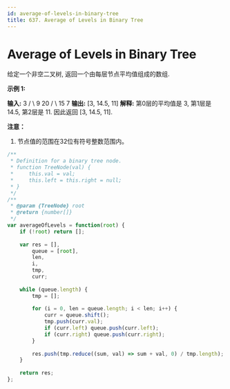 ```yaml
---
id: average-of-levels-in-binary-tree
title: 637. Average of Levels in Binary Tree
---
```


# Average of Levels in Binary Tree

给定一个非空二叉树, 返回一个由每层节点平均值组成的数组.

**示例 1:**

**输入:** 3 / \\ 9 20 / \\ 15 7 **输出:** \[3, 14.5, 11] **解释:** 第0层的平均值是 3, 第1层是 14.5, 第2层是 11. 因此返回 \[3, 14.5, 11].

**注意：**

1.  节点值的范围在32位有符号整数范围内。



```javascript
/**
 * Definition for a binary tree node.
 * function TreeNode(val) {
 *     this.val = val;
 *     this.left = this.right = null;
 * }
 */
/**
 * @param {TreeNode} root
 * @return {number[]}
 */
var averageOfLevels = function(root) {
    if (!root) return [];
    
    var res = [],
        queue = [root],
        len,
        i,
        tmp,
        curr;
    
    while (queue.length) {
        tmp = [];
        
        for (i = 0, len = queue.length; i < len; i++) {
            curr = queue.shift();
            tmp.push(curr.val);
            if (curr.left) queue.push(curr.left);
            if (curr.right) queue.push(curr.right);
        }
        
        res.push(tmp.reduce((sum, val) => sum + val, 0) / tmp.length);
    }
    
    return res;
};
```